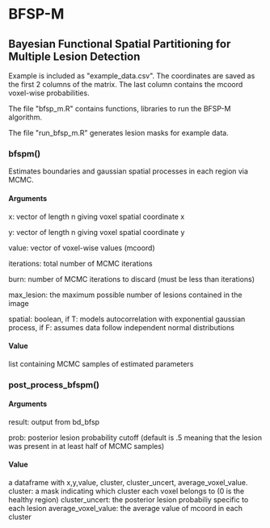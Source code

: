 # BFSP-M 
## Bayesian Functional Spatial Partitioning for Multiple Lesion Detection 

Example is included as "example_data.csv". The coordinates are saved as the first 2 columns of the matrix. The last column contains the mcoord voxel-wise probabilities. 

The file "bfsp_m.R" contains functions, libraries to run the BFSP-M algorithm.  

The file "run_bfsp_m.R" generates lesion masks for example data. 

### bfspm()

Estimates boundaries and gaussian spatial processes in each region via MCMC. 

#### Arguments

x: vector of length n giving voxel spatial coordinate x

y: vector of length n giving voxel spatial coordinate y

value: vector of voxel-wise values (mcoord)

iterations: total number of MCMC iterations 

burn: number of MCMC iterations to discard (must be less than iterations)

max_lesion: the maximum possible number of lesions contained in the image  

spatial: boolean, if T: models autocorrelation with exponential gaussian process, if F: assumes data follow independent normal distributions

#### Value

list containing MCMC samples of estimated parameters  

### post_process_bfspm()

#### Arguments

result: output from bd_bfsp

prob: posterior lesion probability cutoff (default is .5 meaning that the lesion was present in at least half of MCMC samples) 

#### Value

a dataframe with x,y,value, cluster, cluster_uncert, average_voxel_value. 
cluster: a mask indicating which cluster each voxel belongs to (0 is the healthy region)
cluster_uncert: the posterior lesion probabiliy specific to each lesion
average_voxel_value: the average value of mcoord in each cluster 
